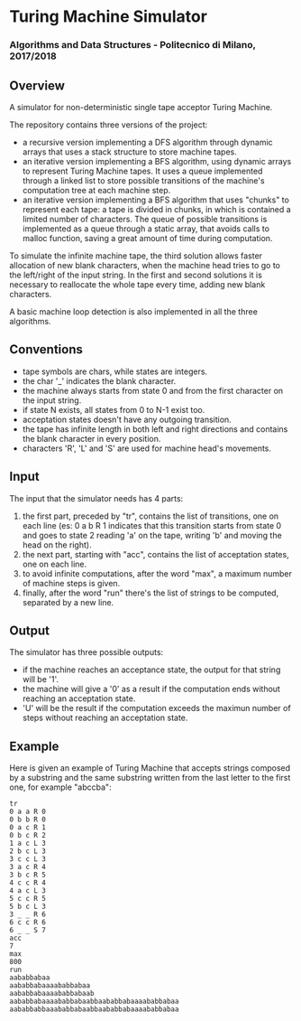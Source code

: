 # Turing Machine Simulator

### Algorithms and Data Structures - Politecnico di Milano, 2017/2018

## Overview
A simulator for non-deterministic single tape acceptor Turing Machine.
  
The repository contains three versions of the project: 
- a recursive version implementing a DFS algorithm through dynamic arrays that uses a stack structure to store machine tapes.  
- an iterative version implementing a BFS algorithm, using dynamic arrays to represent Turing Machine tapes. It uses a queue implemented through a linked list to store possible transitions of the machine's computation tree at each machine step.  
- an iterative version implementing a BFS algorithm that uses "chunks" to represent each tape: a tape is divided in chunks, in which is contained a limited number of characters. The queue of possible transitions is implemented as a queue through a static array, that avoids calls to malloc function, saving a great amount of time during computation.

To simulate the infinite machine tape, the third solution allows faster allocation of new blank characters, when the machine head tries to go to the left/right of the input string. In the first and second solutions it is necessary to reallocate the whole tape every time, adding new blank characters.
  
A basic machine loop detection is also implemented in all the three algorithms.  

## Conventions
- tape symbols are chars, while states are integers.
- the char '_' indicates the blank character.
- the machine always starts from state 0 and from the first character on the input string.
- if state N exists, all states from 0 to N-1 exist too.
- acceptation states doesn't have any outgoing transition.
- the tape has infinite length in both left and right directions and contains the blank character in every position.
- characters 'R', 'L' and 'S' are used for machine head's movements.

## Input
The input that the simulator needs has 4 parts:
1. the first part, preceded by "tr", contains the list of transitions, one on each line (es: 0 a b R 1 indicates that this transition starts from state 0 and goes to state 2 reading 'a' on the tape, writing 'b' and moving the head on the right). 
2. the next part, starting with "acc", contains the list of acceptation states, one on each line.
3. to avoid infinite computations, after the word "max", a maximum number of machine steps is given.
4. finally, after the word "run" there's the list of strings to be computed, separated by a new line.

## Output
The simulator has three possible outputs:
- if the machine reaches an acceptance state, the output for that string will be '1'.
- the machine will give a '0' as a result if the computation ends without reaching an acceptation state.
- 'U' will be the result if the computation exceeds the maximun number of steps without reaching an acceptation state. 

## Example
Here is given an example of Turing Machine that accepts strings composed by a substring and the same substring written from the last letter to the first one, for example "abccba":  
```  
tr  
0 a a R 0  
0 b b R 0  
0 a c R 1  
0 b c R 2  
1 a c L 3  
2 b c L 3  
3 c c L 3  
3 a c R 4  
3 b c R 5  
4 c c R 4  
4 a c L 3  
5 c c R 5  
5 b c L 3  
3 _ _ R 6  
6 c c R 6  
6 _ _ S 7  
acc  
7  
max  
800  
run  
aababbabaa  
aababbabaaaababbabaa  
aababbabaaaababbabaab  
aababbabaaaababbabaabbaababbabaaaababbabaa  
aababbabbaaababbabaabbaababbabaaaababbabaa  
```